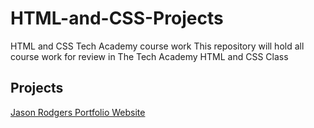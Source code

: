 # HTML-and-CSS-Projects
HTML and CSS Tech Academy course work
This repository will hold all course work for review in The Tech Academy HTML and CSS Class

## Projects
[Jason Rodgers Portfolio Website](http://jasonrodgersportfolio.com/)
